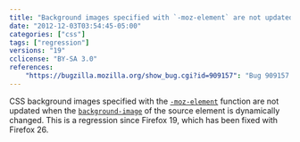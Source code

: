 ```yaml
---
title: "Background images specified with `-moz-element` are not updated"
date: "2012-12-03T03:54:45-05:00"
categories: ["css"]
tags: ["regression"]
versions: "19"
cclicense: "BY-SA 3.0"
references:
    "https://bugzilla.mozilla.org/show_bug.cgi?id=909157": "Bug 909157 – -moz-element background fails to update after image reloads"
---
```

CSS background images specified with the [`-moz-element`](https://developer.mozilla.org/en-US/docs/Web/CSS/-moz-element) function are not updated when the [`background-image`](https://developer.mozilla.org/en-US/docs/Web/CSS/background-image) of the source element is dynamically changed. This is a regression since Firefox 19, which has been fixed with Firefox 26.

